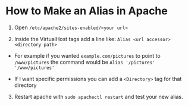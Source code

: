# How to Make an Alias in Apache

1. Open `/etc/apache2/sites-enabled/<your url>`

2. Inside the VirtualHost tags add a line like: `Alias <url accessor> <directory path>`

- For example if you wanted `example.com/pictures` to point to `/www/pictures`
the command would be `Alias '/pictures' '/www/pictures'`

- If I want specific permissions you can add a `<Directory>` tag for that directory

3. Restart apache with `sudo apachectl restart` and test your new alias.
